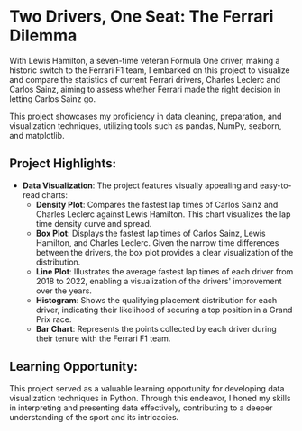 # Two Drivers, One Seat: The Ferrari Dilemma

With Lewis Hamilton, a seven-time veteran Formula One driver, making a historic switch to the Ferrari F1 team, I embarked on this project to visualize and compare the statistics of current Ferrari drivers, Charles Leclerc and Carlos Sainz, aiming to assess whether Ferrari made the right decision in letting Carlos Sainz go.

This project showcases my proficiency in data cleaning, preparation, and visualization techniques, utilizing tools such as pandas, NumPy, seaborn, and matplotlib.

## Project Highlights:
- **Data Visualization**: The project features visually appealing and easy-to-read charts:
  - **Density Plot**: Compares the fastest lap times of Carlos Sainz and Charles Leclerc against Lewis Hamilton. This chart visualizes the lap time density curve and spread.
  - **Box Plot**: Displays the fastest lap times of Carlos Sainz, Lewis Hamilton, and Charles Leclerc. Given the narrow time differences between the drivers, the box plot provides a clear visualization of the distribution.
  - **Line Plot**: Illustrates the average fastest lap times of each driver from 2018 to 2022, enabling a visualization of the drivers' improvement over the years.
  - **Histogram**: Shows the qualifying placement distribution for each driver, indicating their likelihood of securing a top position in a Grand Prix race.
  - **Bar Chart**: Represents the points collected by each driver during their tenure with the Ferrari F1 team.

## Learning Opportunity:
This project served as a valuable learning opportunity for developing data visualization techniques in Python. Through this endeavor, I honed my skills in interpreting and presenting data effectively, contributing to a deeper understanding of the sport and its intricacies.
